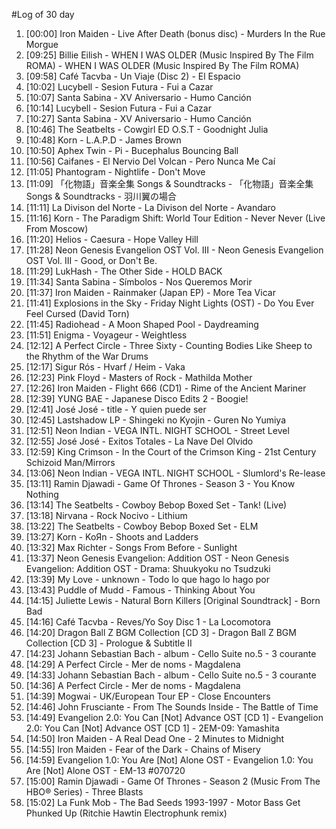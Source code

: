 #Log of 30 day

1. [00:00] Iron Maiden - Live After Death (bonus disc) - Murders In the Rue Morgue
1. [09:25] Billie Eilish - WHEN I WAS OLDER (Music Inspired By The Film ROMA) - WHEN I WAS OLDER (Music Inspired By The Film ROMA)
1. [09:58] Café Tacvba - Un Viaje (Disc 2) - El Espacio
1. [10:02] Lucybell - Sesion Futura - Fui a Cazar
1. [10:07] Santa Sabina - XV Aniversario - Humo Canción
1. [10:14] Lucybell - Sesion Futura - Fui a Cazar
1. [10:27] Santa Sabina - XV Aniversario - Humo Canción
1. [10:46] The Seatbelts - Cowgirl ED O.S.T - Goodnight Julia
1. [10:48] Korn - L.A.P.D - James Brown
1. [10:50] Aphex Twin - Pi - Bucephalus Bouncing Ball
1. [10:56] Caifanes - El Nervio Del Volcan - Pero Nunca Me Caí
1. [11:05] Phantogram - Nightlife - Don't Move
1. [11:09] 「化物語」音楽全集 Songs & Soundtracks - 「化物語」音楽全集 Songs & Soundtracks - 羽川翼の場合
1. [11:11] La Divison del Norte - La Divison del Norte - Avandaro
1. [11:16] Korn - The Paradigm Shift: World Tour Edition - Never Never (Live From Moscow)
1. [11:20] Helios - Caesura - Hope Valley Hill
1. [11:28] Neon Genesis Evangelion OST Vol. III - Neon Genesis Evangelion OST Vol. III - Good, or Don't Be.
1. [11:29] LukHash - The Other Side - HOLD BACK
1. [11:34] Santa Sabina - Símbolos - Nos Queremos Morir
1. [11:37] Iron Maiden - Rainmaker (Japan EP) - More Tea Vicar
1. [11:41] Explosions in the Sky - Friday Night Lights (OST) - Do You Ever Feel Cursed  (David Torn)
1. [11:45] Radiohead - A Moon Shaped Pool - Daydreaming
1. [11:51] Enigma - Voyageur - Weightless
1. [12:12] A Perfect Circle - Three Sixty - Counting Bodies Like Sheep to the Rhythm of the War Drums
1. [12:17] Sigur Rós - Hvarf / Heim - Vaka
1. [12:23] Pink Floyd - Masters of Rock - Mathilda Mother
1. [12:26] Iron Maiden - Flight 666 (CD1) - Rime of the Ancient Mariner
1. [12:39] YUNG BAE - Japanese Disco Edits 2 - Boogie!
1. [12:41] José José - title - Y quien puede ser
1. [12:45] Lastshadow LP - Shingeki no Kyojin - Guren No Yumiya
1. [12:51] Neon Indian - VEGA INTL. NIGHT SCHOOL - Street Level
1. [12:55] José José - Exitos Totales - La Nave Del Olvido
1. [12:59] King Crimson - In the Court of the Crimson King - 21st Century Schizoid Man/Mirrors
1. [13:06] Neon Indian - VEGA INTL. NIGHT SCHOOL - Slumlord's Re-lease
1. [13:11] Ramin Djawadi - Game Of Thrones - Season 3 - You Know Nothing
1. [13:14] The Seatbelts - Cowboy Bebop Boxed Set - Tank! (Live)
1. [13:18] Nirvana - Rock Nocivo - Lithium
1. [13:22] The Seatbelts - Cowboy Bebop Boxed Set - ELM
1. [13:27] Korn - KoЯn - Shoots and Ladders
1. [13:32] Max Richter - Songs From Before - Sunlight
1. [13:37] Neon Genesis Evangelion: Addition OST - Neon Genesis Evangelion: Addition OST - Drama: Shuukyoku no Tsudzuki
1. [13:39] My Love - unknown - Todo lo que hago lo hago por
1. [13:43] Puddle of Mudd - Famous - Thinking About You
1. [14:15] Juliette Lewis - Natural Born Killers [Original Soundtrack] - Born Bad
1. [14:16] Café Tacvba - Reves/Yo Soy Disc 1 - La Locomotora
1. [14:20] Dragon Ball Z BGM Collection [CD 3] - Dragon Ball Z BGM Collection [CD 3] - Prologue & Subtitle II
1. [14:23] Johann Sebastian Bach - album - Cello Suite no.5 - 3 courante
1. [14:29] A Perfect Circle - Mer de noms - Magdalena
1. [14:33] Johann Sebastian Bach - album - Cello Suite no.5 - 3 courante
1. [14:36] A Perfect Circle - Mer de noms - Magdalena
1. [14:39] Mogwai - UK/European Tour EP - Close Encounters
1. [14:46] John Frusciante - From The Sounds Inside - The Battle of Time
1. [14:49] Evangelion 2.0: You Can [Not] Advance OST [CD 1] - Evangelion 2.0: You Can [Not] Advance OST [CD 1] - 2EM-09: Yamashita
1. [14:50] Iron Maiden - A Real Dead One - 2 Minutes to Midnight
1. [14:55] Iron Maiden - Fear of the Dark - Chains of Misery
1. [14:59] Evangelion 1.0: You Are [Not] Alone OST - Evangelion 1.0: You Are [Not] Alone OST - EM-13 #070720
1. [15:00] Ramin Djawadi - Game Of Thrones - Season 2 (Music From The HBO® Series) - Three Blasts
1. [15:02] La Funk Mob - The Bad Seeds 1993-1997 - Motor Bass Get Phunked Up (Ritchie Hawtin Electrophunk remix)
